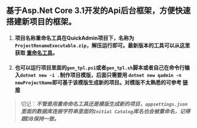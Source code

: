 ## 基于Asp.Net Core 3.1开发的Api后台框架，方便快速搭建新项目的框架。
1. #### 项目名称重命名工具在QuickAdmin项目下，名称为`ProjectRenameExecutable.zip`，解压运行即可。最新版本的工具可以从这里获取 [重命名工具](https://github.com/stwhh/ProjectRename "ProjectRename")。
2. #### 也可以运行项目里面的`gen_tpl.ps1`或者`gen_tpl.sh`脚本或者自己在命令行输入`dotnet new -i .`制作项目模版，后面只需要用 `dotnet new qadmin -n newProjectName`即可基于该模版生成新的项目。对模版不太熟悉的可参考 [链接](https://www.cnblogs.com/deepthought/p/11373537.html)

>切记：***不管是用重命命名工具还是模版生成新的项目，`appsettings.json`里面的数据库连接字符串里面的`Initial Catalog`库名也会被重命名，记得跟DB保持一致。***
